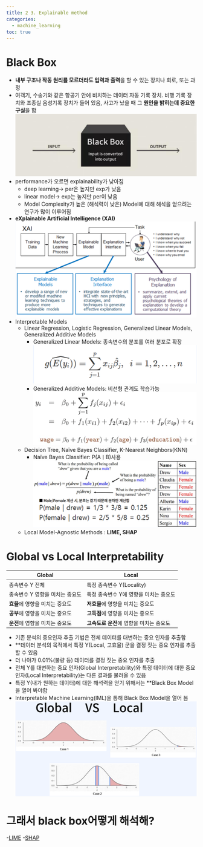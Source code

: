 ```yaml
---
title: 2 3. Explainable method
categories:
  - machine_learning
toc: true
---
```


# Black Box
- **내부 구조나 작동 원리를 모르더라도 입력과 출력**을 할 수 있는 장치나 회로, 또는 과정 
- 여객기, 수송기와 같은 항공기 안에 비치하는 데이터 자동 기록 장치. 비행 기록 장치와 조종실 음성기록 장치가 들어 있음, 사고가 났을 때 그 **원인을 밝히는데 중요한 구실**을 함
	![image](https://github.com/code7ssage/code7ssage.github.io/blob/master/assets/attached%20file/Pasted%20image%2020240109120305.png?raw=true)
- performance가 오르면 explainability가 낮아짐
	- deep learning-> per은 높지만 exp가 낮음
	- linear model-> exp는 높지만 per이 낮음
	- Model Complexity가 높은 (해석력이 낮은) Model에 대해 해석을 얻으려는 연구가 많이 이루어짐
- **eXplainable Artificial Intelligence (XAI)**
	![image](https://github.com/code7ssage/code7ssage.github.io/blob/master/assets/attached%20file/Pasted%20image%2020240109120530.png?raw=true)
- Interpretable Models
	- Linear Regression, Logistic Regression, Generalized Linear Models, Generalized Additive Models
		- Generalized Linear Models: 종속변수의 분포를 여러 분포로 확장
			![image](https://github.com/code7ssage/code7ssage.github.io/blob/master/assets/attached%20file/Pasted%20image%2020240109121252.png?raw=true)
		- Generalized Additive Models: 비선형 관계도 학습가능
			![image](https://github.com/code7ssage/code7ssage.github.io/blob/master/assets/attached%20file/Pasted%20image%2020240109121333.png?raw=true)
	- Decision Tree, Naïve Bayes Classifier, K-Nearest Neighbors(KNN) 
		- Naïve Bayes Classifier: P(AㅣB)사용
			![image](https://github.com/code7ssage/code7ssage.github.io/blob/master/assets/attached%20file/Pasted%20image%2020240109121455.png?raw=true)
	- Local Model-Agnostic Methods : **LIME, SHAP**

# Global vs Local Interpretability

| Global              | Local                    |
| ------------------- | ------------------------ |
| 종속변수 Y 전체           | 특정 종속변수 Y(Locality)      |
| 종속변수 Y 영향을 미치는 중요도  | 특정 종속변수 Y에 영향을 미치는 중요도   |
| **효율**에 영향을 미치는 중요도 | **저효율**에 영향을 미치는 중요도     |
| **공부**에 영향을 미치는 중요도 | **고득점**에 영향을 미치는 중요도     |
| **운전**에 영향을 미치는 중요도 | **고속도로 운전**에 영향을 미치는 중요도 |

- 기존 분석의 중요인자 추출 기법은 전체 데이터를 대변하는 중요 인자를 추출함 
- **데이터 분석의 목적에서 특정 Y(Local, 고효율) 군을 결정 짓는 중요 인자를 추출할 수 있음
- 더 나아가 0.01%(불량 등) 데이터를 결정 짓는 중요 인자를 추출 
- 전체 Y를 대변하는 중요 인자(Global Interpretability)와 특정 데이터에 대한 중요 인자(Local Interpretability)는 다른 결과를 불러올 수 있음 
- 특정 Y(내가 원하는 데이터)에 대한 해석력을 얻기 위해서는 **Black Box Model을 열어 봐야함 
- Interpretable Machine Learning(IML)을 통해 Black Box Model을 열어 봄
	![image](https://github.com/code7ssage/code7ssage.github.io/blob/master/assets/attached%20file/Pasted%20image%2020240109122225.png?raw=true)

# 그래서 black box어떻게 해석해?
-[LIME](https://code7ssage.github.io/key_terms/LIME//)
-[SHAP](https://code7ssage.github.io/key_terms/SHAP//)